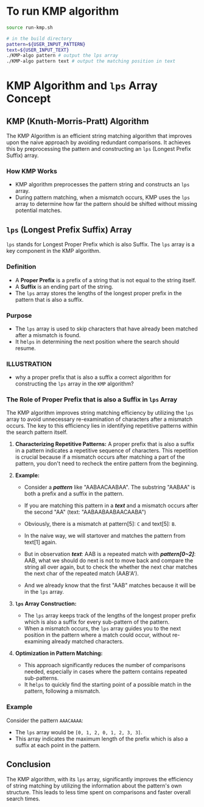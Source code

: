 # To run KMP algorithm
```bash
source run-kmp.sh

# in the build directory
pattern=${USER_INPUT_PATTERN}
text=${USER_INPUT_TEXT}
./KMP-algo pattern # output the lps array
./KMP-algo pattern text # output the matching position in text
```

# KMP Algorithm and `lps` Array Concept

## KMP (Knuth-Morris-Pratt) Algorithm

The KMP Algorithm is an efficient string matching algorithm that improves upon the naive approach by avoiding redundant comparisons. It achieves this by preprocessing the pattern and constructing an `lps` (Longest Prefix Suffix) array.

### How KMP Works

- KMP algorithm preprocesses the pattern string and constructs an `lps` array.
- During pattern matching, when a mismatch occurs, KMP uses the `lps` array to determine how far the pattern should be shifted without missing potential matches.

## `lps` (Longest Prefix Suffix) Array

`lps` stands for Longest Proper Prefix which is also Suffix. The `lps` array is a key component in the KMP algorithm.

### Definition

- A **Proper Prefix** is a prefix of a string that is not equal to the string itself.
- A **Suffix** is an ending part of the string.
- The `lps` array stores the lengths of the longest proper prefix in the pattern that is also a suffix.

### Purpose

- The `lps` array is used to skip characters that have already been matched after a mismatch is found.
- It he`lps` in determining the next position where the search should resume.

### ILLUSTRATION

- why a proper prefix that is also a suffix a correct algorithm for constructing the `lps` array in the `KMP` algorithm?

### The Role of Proper Prefix that is also a Suffix in `lps` Array

The KMP algorithm improves string matching efficiency by utilizing the `lps` array to avoid unnecessary re-examination of characters after a mismatch occurs. The key to this efficiency lies in identifying repetitive patterns within the search pattern itself. 

1. **Characterizing Repetitive Patterns:** A proper prefix that is also a suffix in a pattern indicates a repetitive sequence of characters. This repetition is crucial because if a mismatch occurs after matching a part of the pattern, you don't need to recheck the entire pattern from the beginning.

2. **Example:**
   - Consider a ***pattern*** like "AABAACAABAA". The substring "AABAA" is both a prefix and a suffix in the pattern.
   - If you are matching this pattern in a ***text*** and a mismatch occurs after the second "AA" (text: "AABAABAABAACAABA")
    - Obviously, there is a mismatch at pattern[5]: `C` and text[5]: `B`.
    - In the naive way, we will startover and matches the pattern from text[1] again.
    - But in observation ***text***: AAB is a repeated match with ***pattern[0~2]***: AAB, what we should do next is not to move back and compare the string all over again, but to check the whether the next char matches the next char of the repeated match (AAB'A').
   
   - And we already know that the first "AAB" matches because it will be in the `lps` array.

3. **`lps` Array Construction:**
   - The `lps` array keeps track of the lengths of the longest proper prefix which is also a suffix for every sub-pattern of the pattern.
   - When a mismatch occurs, the `lps` array guides you to the next position in the pattern where a match could occur, without re-examining already matched characters.

5. **Optimization in Pattern Matching:** 
   - This approach significantly reduces the number of comparisons needed, especially in cases where the pattern contains repeated sub-patterns.
   - It he`lps` to quickly find the starting point of a possible match in the pattern, following a mismatch.


### Example

Consider the pattern `AAACAAAA`:
- The `lps` array would be `[0, 1, 2, 0, 1, 2, 3, 3]`.
- This array indicates the maximum length of the prefix which is also a suffix at each point in the pattern.

## Conclusion

The KMP algorithm, with its `lps` array, significantly improves the efficiency of string matching by utilizing the information about the pattern's own structure. This leads to less time spent on comparisons and faster overall search times.
